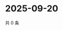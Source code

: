 # 2025-09-20

共 0 条

<!-- BEGIN ZHIHUQUESTIONS -->
<!-- 最后更新时间 Sat Sep 20 2025 02:15:22 GMT+0800 (China Standard Time) -->

<!-- END ZHIHUQUESTIONS -->
